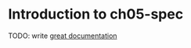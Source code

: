 # Introduction to ch05-spec

TODO: write [great documentation](http://jacobian.org/writing/what-to-write/)
